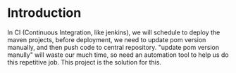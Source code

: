 # Introduction

In CI (Continuous Integration, like jenkins), we will schedule to deploy the maven projects, before deployment, 
we need to update pom version manually, and then push code to central repository. "update pom version manully" will waste our much time, so need an automation tool to help us do this repetitive job. This project is the solution for this. 
